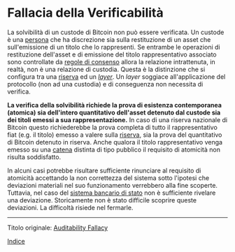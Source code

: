 # Fallacia della Verificabilità



La solvibilità di un custode di Bitcoin non può essere verificata. Un custode è una [persona](ch101-glossary.md#persona) che ha discrezione sia sulla restituzione di un asset che sull'emissione di un titolo che lo rappresenti. Se entrambe le operazioni di restituzione dell'asset e di emissione del titolo rappresentativo associato sono controllate da [regole di consenso](ch101-glossary.md#regole-di-consenso) allora la relazione intrattenuta, in realtà, non è una relazione di custodia. Questa è la distinzione che si configura tra una [riserva](ch017-reservation-priciple.md) ed un [_layer_](ch101-glossary.md#layering). Un _layer_ soggiace all'applicazione del protocollo (non ad una custodia) e di conseguenza non necessita di verifica.

**La verifica della solvibilità richiede la prova di esistenza contemporanea (atomica) sia dell'intero quantitativo dell'asset detenuto dal custode sia dei titoli emessi a sua rappresentazione.** In caso di una riserva nazionale di Bitcoin questo richiederebbe la prova completa di tutto il rappresentativo fiat (e.g. il titolo) emesso a valere sulla [riserva](ch017-reservation-priciple.md), sia la prova del quantitativo di Bitcoin detenuto in riserva. Anche qualora il titolo rappresentativo venga emesso su una [catena](ch101-glossary.md#catena) distinta di tipo pubblico il requisito di atomicità non risulta soddisfatto.

In alcuni casi potrebbe risultare sufficiente rinunciare al requisito di atomicità accettando la non correttezza del sistema sotto l'ipotesi che deviazioni materiali nel suo funzionamento verrebbero alla fine scoperte. Tuttavia, nel caso del [sistema bancario di stato](ch077-reserve-currency-fallacy.md) non è sufficiente rivelare una deviazione. Storicamente non è stato difficile scoprire queste deviazioni. La difficoltà risiede nel fermarle.

---

Titolo originale: [Auditability Fallacy](https://github.com/libbitcoin/libbitcoin-system/wiki/Auditability-Fallacy)

[Indice](/README.md)

